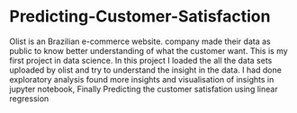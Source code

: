 # Predicting-Customer-Satisfaction

Olist is an Brazilian e-commerce website. company made their data as public to know better understanding of what the customer want. This is my first project in data science. In this project I loaded the all the data sets uploaded by olist and try to understand the insight in the data. I had done exploratory analysis found more insights and visualisation of insights in jupyter notebook, Finally Predicting the customer satisfation using linear regression
